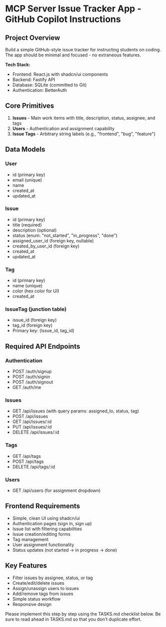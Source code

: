 # MCP Server Issue Tracker App - GitHub Copilot Instructions

## Project Overview

Build a simple GitHub-style issue tracker for instructing students on coding. The app should be minimal and focused - no extraneous features.

**Tech Stack:**

- Frontend: React.js with shadcn/ui components
- Backend: Fastify API
- Database: SQLite (committed to Git)
- Authentication: BetterAuth

## Core Primitives

1. **Issues** - Main work items with title, description, status, assignee, and tags
2. **Users** - Authentication and assignment capability
3. **Issue Tags** - Arbitrary string labels (e.g., "frontend", "bug", "feature")

## Data Models

### User

- id (primary key)
- email (unique)
- name
- created_at
- updated_at

### Issue

- id (primary key)
- title (required)
- description (optional)
- status (enum: "not_started", "in_progress", "done")
- assigned_user_id (foreign key, nullable)
- created_by_user_id (foreign key)
- created_at
- updated_at

### Tag

- id (primary key)
- name (unique)
- color (hex color for UI)
- created_at

### IssueTag (junction table)

- issue_id (foreign key)
- tag_id (foreign key)
- Primary key: (issue_id, tag_id)

## Required API Endpoints

### Authentication

- POST /auth/signup
- POST /auth/signin
- POST /auth/signout
- GET /auth/me

### Issues

- GET /api/issues (with query params: assigned_to, status, tag)
- POST /api/issues
- GET /api/issues/:id
- PUT /api/issues/:id
- DELETE /api/issues/:id

### Tags

- GET /api/tags
- POST /api/tags
- DELETE /api/tags/:id

### Users

- GET /api/users (for assignment dropdown)

## Frontend Requirements

- Simple, clean UI using shadcn/ui
- Authentication pages (sign in, sign up)
- Issue list with filtering capabilities
- Issue creation/editing forms
- Tag management
- User assignment functionality
- Status updates (not started → in progress → done)

## Key Features

- Filter issues by assignee, status, or tag
- Create/edit/delete issues
- Assign/unassign users to issues
- Add/remove tags from issues
- Simple status workflow
- Responsive design

Please implement this step by step using the TASKS.md checklist below. Be sure to read ahead in TASKS.md so that you don't duplicate effort.
